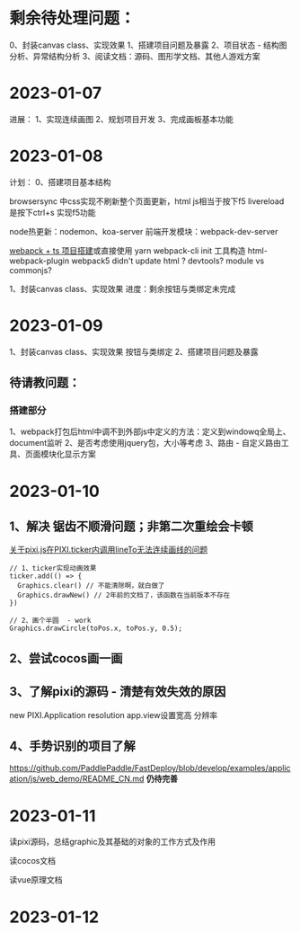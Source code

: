# 剩余待处理问题：
0、封装canvas class、实现效果
1、搭建项目问题及暴露
2、项目状态 - 结构图分析、异常结构分析
3、阅读文档：源码、图形学文档、其他人游戏方案


# 2023-01-07
进展：
1、实现连续画图
2、规划项目开发
3、完成画板基本功能
# 2023-01-08
计划：
0、搭建项目基本结构

browsersync 中css实现不刷新整个页面更新，html js相当于按下f5
livereload 是按下ctrl+s 实现f5功能

node热更新：nodemon、koa-server
前端开发模块：webpack-dev-server

[webapck + ts 项目搭建](https://juejin.cn/post/6844904058512228359#heading-3)或直接使用 yarn webpack-cli init 工具构造
html-webpack-plugin webpack5 didn't update html ?
devtools?
module vs commonjs?


1、封装canvas class、实现效果
进度：剩余按钮与类绑定未完成

# 2023-01-09
1、封装canvas class、实现效果
按钮与类绑定
2、搭建项目问题及暴露


## 待请教问题：
### 搭建部分
1、webpack打包后html中调不到外部js中定义的方法：定义到windowq全局上、document监听
2、是否考虑使用jquery包，大小等考虑
3、路由 - 自定义路由工具、页面模块化显示方案

# 2023-01-10
## 1、解决 锯齿不顺滑问题；非第二次重绘会卡顿
[关于pixi.js在PIXI.ticker内调用lineTo无法连续画线的问题](https://www.proyy.com/6977220003233792008.html)
```
// 1、ticker实现动画效果 
ticker.add(() => {
  Graphics.clear() // 不能清除啊，就白做了
  Graphics.drawNew() // 2年前的文档了，该函数在当前版本不存在
})

// 2、画个半圆  - work
Graphics.drawCircle(toPos.x, toPos.y, 0.5);
```

## 2、尝试cocos画一画

## 3、了解pixi的源码 - 清楚有效失效的原因
new PIXI.Application    resolution    app.view设置宽高 分辨率

## 4、手势识别的项目了解
https://github.com/PaddlePaddle/FastDeploy/blob/develop/examples/application/js/web_demo/README_CN.md
__仍待完善__

# 2023-01-11
读pixi源码，总结graphic及其基础的对象的工作方式及作用

读cocos文档

读vue原理文档

# 2023-01-12
